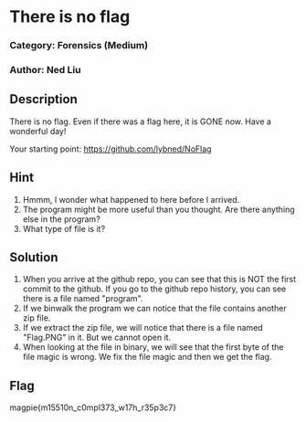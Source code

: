 # There is no flag
### Category: Forensics (Medium)
### Author: Ned Liu
## Description

There is no flag. Even if there was a flag here, it is GONE now. Have a wonderful day!

Your starting point: https://github.com/lybned/NoFlag

## Hint
1. Hmmm, I wonder what happened to here before I arrived.
2. The program might be more useful than you thought. Are there anything else in the program?
3. What type of file is it?

## Solution

1. When you arrive at the github repo, you can see that this is NOT the first commit to the github. If you go to the github repo history, you can see there is a file named "program".
2. If we binwalk the program we can notice that the file contains another zip file.
3. If we extract the zip file, we will notice that there is a file named "Flag.PNG" in it. But we cannot open it.
4. When looking at the file in binary, we will see that the first byte of the file magic is wrong. We fix the file magic and then we get the flag.

## Flag
 magpie{m15510n_c0mpl373_w17h_r35p3c7}
